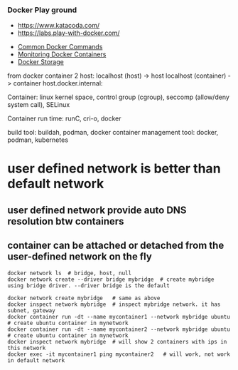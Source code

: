 ### Docker Play ground
* https://www.katacoda.com/
* https://labs.play-with-docker.com/
- [Common Docker Commands](https://github.com/docker/labs/blob/master/developer-tools/java/chapters/appa-common-commands.adoc)
- [Monitoring Docker Containers](https://github.com/docker/labs/blob/master/developer-tools/java/chapters/ch10-monitoring.adoc)
- [Docker Storage](https://thenewstack.io/methods-dealing-container-storage)

from docker container 2 host:
localhost (host) -> host
localhost (container) -> container
host.docker.internal:

Container: linux kernel space, control group (cgroup), seccomp (allow/deny system call), SELinux

Container run time: runC, cri-o, docker

build tool: buildah, podman, docker
container management tool: docker, podman, kubernetes


# user defined network is better than default network
## user defined network provide auto DNS resolution btw containers
## container can be attached or detached from the user-defined network on the fly
```
docker network ls  # bridge, host, null
docker network create --driver bridge mybridge  # create mybridge using bridge driver. --driver bridge is the default

docker network create mybridge   # same as above
docker inspect network mybridge  # inspect mybridge network. it has subnet, gateway
docker container run -dt --name mycontainer1 --network mybridge ubuntu  # create ubuntu container in mynetwork
docker container run -dt --name mycontainer2 --network mybridge ubuntu  # create ubuntu container in mynetwork
docker inspect network mybridge  # will show 2 containers with ips in this network
docker exec -it mycontainer1 ping mycontainer2   # will work, not work in default network

``` 












